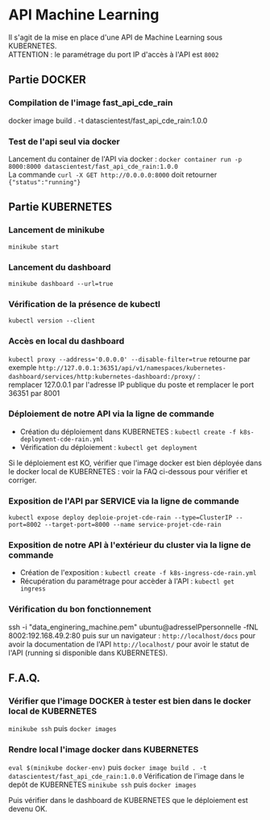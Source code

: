 # API Machine Learning

Il s'agit de la mise en place d'une API de Machine Learning sous KUBERNETES.  
ATTENTION : le paramétrage du port IP d'accès à l'API est `8002`

## Partie DOCKER

### Compilation de l'image fast_api_cde_rain 
docker image build . -t datascientest/fast_api_cde_rain:1.0.0

### Test de l'api seul via docker
Lancement du container de l'API via docker : `docker container run -p 8000:8000 datascientest/fast_api_cde_rain:1.0.0`  
La commande `curl -X GET http://0.0.0.0:8000` doit retourner `{"status":"running"}` 

## Partie KUBERNETES

### Lancement de minikube
`minikube start`

### Lancement du dashboard
`minikube dashboard --url=true`

### Vérification de la présence de kubectl
`kubectl version --client`

### Accès en local du dashboard
`kubectl proxy --address='0.0.0.0' --disable-filter=true`
retourne par exemple `http://127.0.0.1:36351/api/v1/namespaces/kubernetes-dashboard/services/http:kubernetes-dashboard:/proxy/` :  
remplacer 127.0.0.1 par l'adresse IP publique du poste et remplacer le port 36351 par 8001

### Déploiement de notre API via la ligne de commande

* Création du déploiement dans KUBERNETES : `kubectl create -f k8s-deployment-cde-rain.yml`
* Vérification du déploiement : `kubectl get deployment`

Si le déploiement est KO, vérifier que l'image docker est bien déployée dans le docker local de KUBERNETES : voir la FAQ ci-dessous pour vérifier et corriger.

### Exposition de l'API par SERVICE via la ligne de commande

`kubectl expose deploy deploie-projet-cde-rain --type=ClusterIP --port=8002 --target-port=8000 --name service-projet-cde-rain`

### Exposition de notre API à l'extérieur du cluster via la ligne de commande

* Création de l'exposition : `kubectl create -f k8s-ingress-cde-rain.yml`
* Récupération du paramétrage pour accèder à l'API : `kubectl get ingress`

### Vérification du bon fonctionnement

ssh -i "data_enginering_machine.pem" ubuntu@adresseIPpersonnelle -fNL 8002:192.168.49.2:80
puis sur un navigateur :
`http://localhost/docs` pour avoir la documentation de l'API
`http://localhost/` pour avoir le statut de l'API (running si disponible dans KUBERNETES).

## F.A.Q.

### Vérifier que l'image DOCKER à tester est bien dans le docker local de KUBERNETES
`minikube ssh` puis `docker images`

### Rendre local l'image docker dans KUBERNETES
`eval $(minikube docker-env)`
puis
`docker image build . -t datascientest/fast_api_cde_rain:1.0.0`
Vérification de l'image dans le depôt de KUBERNETES 
`minikube ssh` puis `docker images`

Puis vérifier dans le dashboard de KUBERNETES que le déploiement est devenu OK.


